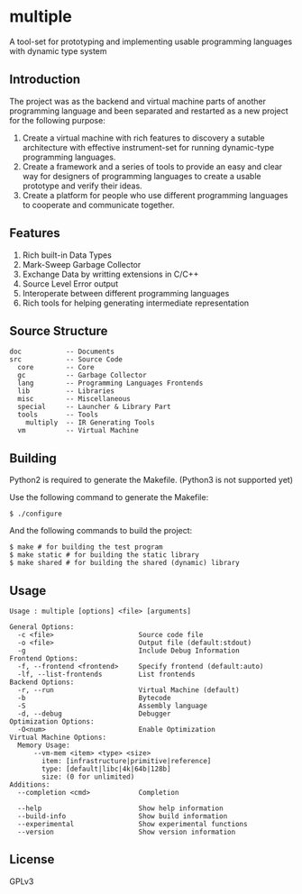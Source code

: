 multiple
========

A tool-set for prototyping and implementing usable 
programming languages with dynamic type system


Introduction
------------

The project was as the backend and virtual machine parts of 
another programming language 
and been separated and restarted as a new project for
the following purpose:

1. Create a virtual machine with rich features to discovery a sutable
architecture with effective instrument-set for running dynamic-type 
programming languages.
2. Create a framework and a series of tools to provide an easy and clear
way for designers of programming languages to create a usable prototype 
and verify their ideas.
3. Create a platform for people who use different programming languages
to cooperate and communicate together.


Features
--------

1. Rich built-in Data Types 
2. Mark-Sweep Garbage Collector
3. Exchange Data by writting extensions in C/C++
4. Source Level Error output
5. Interoperate between different programming languages
6. Rich tools for helping generating intermediate representation


Source Structure
----------------

```
doc           -- Documents
src           -- Source Code
  core        -- Core
  gc          -- Garbage Collector
  lang        -- Programming Languages Frontends
  lib         -- Libraries
  misc        -- Miscellaneous
  special     -- Launcher & Library Part
  tools       -- Tools
    multiply  -- IR Generating Tools
  vm          -- Virtual Machine
```


Building
--------

Python2 is required to generate the Makefile. 
(Python3 is not supported yet)

Use the following command to generate the Makefile:
```
$ ./configure
```

And the following commands to build the project:
```
$ make # for building the test program
$ make static # for building the static library
$ make shared # for building the shared (dynamic) library
```


Usage
-----

```
Usage : multiple [options] <file> [arguments]

General Options:
  -c <file>                     Source code file
  -o <file>                     Output file (default:stdout)
  -g                            Include Debug Information
Frontend Options:
  -f, --frontend <frontend>     Specify frontend (default:auto)
  -lf, --list-frontends         List frontends
Backend Options:
  -r, --run                     Virtual Machine (default)
  -b                            Bytecode
  -S                            Assembly language
  -d, --debug                   Debugger
Optimization Options:
  -O<num>                       Enable Optimization
Virtual Machine Options:
  Memory Usage:
      --vm-mem <item> <type> <size>
        item: [infrastructure|primitive|reference]
        type: [default|libc|4k|64b|128b]
        size: (0 for unlimited)
Additions:
  --completion <cmd>            Completion

  --help                        Show help information
  --build-info                  Show build information
  --experimental                Show experimental functions
  --version                     Show version information
```


License
-------

GPLv3

